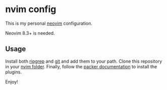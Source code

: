 # nvim config
This is my personal [neovim](neovim.io) configuration.

Neovim 8.3+ is needed.

## Usage
Install both [ripgrep](https://neovim.io/doc/user/lua-guide.html#lua-guide-config) and [git](https://git-scm.com/downloads) and add them to your path. Clone this repository in your [nvim folder](https://neovim.io/doc/user/lua-guide.html#lua-guide-config). Finally, follow the [packer documentation](https://github.com/wbthomason/packer.nvim) to install the plugins.

Enjoy!
